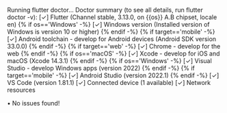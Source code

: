 Running flutter doctor...
Doctor summary (to see all details, run flutter doctor -v):
[✓] Flutter (Channel stable, 3.13.0, on {{os}} A.B chipset, locale en)
{% if os=='Windows' -%}
    [✓] Windows version (Installed version of Windows is version 10 or higher)
{% endif -%}
{% if target=='mobile' -%}
    [✓] Android toolchain - develop for Android devices (Android SDK version 33.0.0)
{% endif -%}
{% if target=='web' -%}
    [✓] Chrome - develop for the web
{% endif -%}
{% if os=='macOS' -%}
    [✓] Xcode - develop for iOS and macOS (Xcode 14.3.1)
{% endif -%}
{% if os=='Windows' -%}
    [✓] Visual Studio - develop Windows apps (version 2022)
{% endif -%}
{% if target=='mobile' -%}
    [✓] Android Studio (version 2022.1)
{% endif -%}
[✓] VS Code (version 1.81.1)
[✓] Connected device (1 available)
[✓] Network resources

• No issues found!